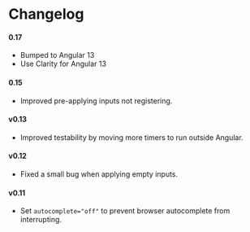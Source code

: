 # Changelog

#### 0.17

- Bumped to Angular 13
- Use Clarity for Angular 13

#### 0.15

- Improved pre-applying inputs not registering.

#### v0.13

- Improved testability by moving more timers to run outside Angular.

#### v0.12

- Fixed a small bug when applying empty inputs.

#### v0.11

- Set `autocomplete="off"` to prevent browser autocomplete from interrupting.

